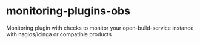 # monitoring-plugins-obs
Monitoring plugin with checks to monitor your open-build-service instance with nagios/icinga or compatible products
